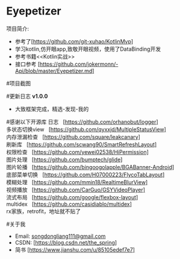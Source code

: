 # Eyepetizer
项目简介:   
   - 参考了[https://github.com/git-xuhao/KotlinMvp]  
   - 学习kotlin,仿开眼app,致敬开眼视频，使用了DataBinding开发  
   - 参考书籍<<Kotlin实战>>
   - 接口参考 [https://github.com/jokermonn/-Api/blob/master/Eyepetizer.md]

#项目截图

#更新日志
**v1.0.0**
   - 大致框架完成，精选-发现-我的

#感谢以下开源库
日志&nbsp;&nbsp;&nbsp;[https://github.com/orhanobut/logger]  
多状态切换view&nbsp;&nbsp;&nbsp;[https://github.com/qyxxjd/MultipleStatusView]  
内存泄漏检查&nbsp;&nbsp;&nbsp;[https://github.com/square/leakcanary]  
刷新库&nbsp;&nbsp;&nbsp;[https://github.com/scwang90/SmartRefreshLayout]  
权限检查&nbsp;&nbsp;&nbsp;[https://github.com/yewei02538/HiPermission]  
图片处理&nbsp;&nbsp;&nbsp;[https://github.com/bumptech/glide]  
图片轮播&nbsp;&nbsp;&nbsp;[https://github.com/bingoogolapple/BGABanner-Android]  
底部菜单切换&nbsp;&nbsp;&nbsp;[https://github.com/H07000223/FlycoTabLayout]  
模糊处理&nbsp;&nbsp;&nbsp;[https://github.com/mmin18/RealtimeBlurView]  
视频播放&nbsp;&nbsp;&nbsp;[https://github.com/CarGuo/GSYVideoPlayer]  
流式布局&nbsp;&nbsp;&nbsp;[https://github.com/google/flexbox-layout]  
multidex&nbsp;&nbsp;&nbsp;[https://github.com/casidiablo/multidex]  
rx家族，retrofit，地址就不贴了 

#关于我
- Email: songdongliang111@gmail.com
- CSDN: [https://blog.csdn.net/the_spring]
- 简书 [https://www.jianshu.com/u/85105edef7e7]